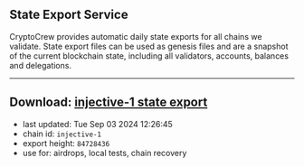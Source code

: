 ## State Export Service
CryptoCrew provides automatic daily state exports for all chains we validate. State export files can be used as genesis files and are a snapshot of the current blockchain state, including all validators, accounts, balances and delegations.

---
**Download: [injective-1 state export](https://dl-eu2.ccvalidators.com/SERVICE/injective/injective-1_export_84728436.json)**
---

- last updated: Tue Sep 03 2024 12:26:45
- chain id: `injective-1`
- export height: `84728436`
- use for: airdrops, local tests, chain recovery
